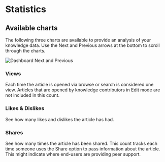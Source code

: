 # Statistics

## Available charts
The following three charts are available to provide an analysis of your knowledge data. Use the Next and Previous arrows at the bottom to scroll through the charts.

![Dashboard Next and Previous](/_books/servicemanager-user-guide/knowledge/images/dashboard-next-previous.png)

### Views
Each time the article is opened via browse or search is considered one view. Articles that are opened by knowledge contributors in Edit mode are not included in this count.

### Likes & Dislikes
See how many likes and dislikes the article has had.

### Shares
See how many times the article has been shared. This count tracks each time someone uses the Share option to pass information about the article. This might indicate where end-users are providing peer support.